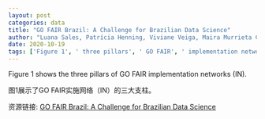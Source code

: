 ```yaml
---
layout: post
categories: data
title: "GO FAIR Brazil: A Challenge for Brazilian Data Science"
author: "Luana Sales, Patrícia Henning, Viviane Veiga, Maira Murrieta Costa, Luís Fernando Sayão, Luiz Olavo Bonino da Silva Santos, Luís Ferreira Pires"
date: 2020-10-19
tags: ['Figure 1', ' three pillars', ' GO FAIR', ' implementation networks', ' IN']
---
```


Figure 1 shows the three pillars of GO FAIR implementation networks (IN).

图1展示了GO FAIR实施网络（IN）的三大支柱。

资源链接: [GO FAIR Brazil: A Challenge for Brazilian Data Science](https://doi.org/10.11922/sciencedb.j00104.00081)
